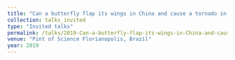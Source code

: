 ```yaml
---
title: "Can a butterfly flap its wings in China and cause a tornado in Brazil?"
collection: talks_invited
type: "Invited talks"
permalink: /talks/2019-Can-a-butterfly-flap-its-wings-in-China-and-cause-a-tornado-in-Brazil
venue: "Pint of Science Florianopolis, Brazil"
year: 2019
---
```

